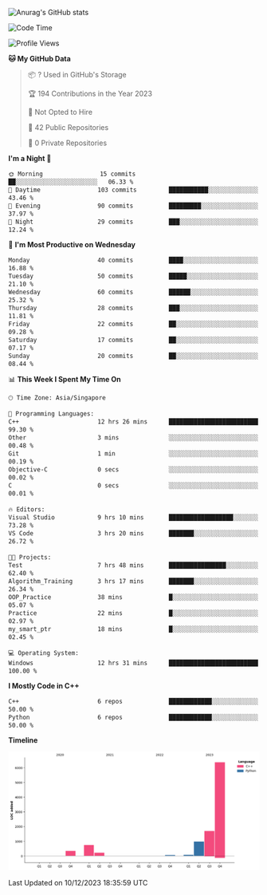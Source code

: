 ![Anurag's GitHub stats](https://github-readme-stats.vercel.app/api?username=OnePointFive99&show_icons=true&theme=transparent)

<!--START_SECTION:waka-->
![Code Time](http://img.shields.io/badge/Code%20Time-55%20hrs%2053%20mins-blue)

![Profile Views](http://img.shields.io/badge/Profile%20Views-8-blue)

**🐱 My GitHub Data** 

> 📦 ? Used in GitHub's Storage 
 > 
> 🏆 194 Contributions in the Year 2023
 > 
> 🚫 Not Opted to Hire
 > 
> 📜 42 Public Repositories 
 > 
> 🔑 0 Private Repositories 
 > 
**I'm a Night 🦉** 

```text
🌞 Morning                15 commits          ██░░░░░░░░░░░░░░░░░░░░░░░   06.33 % 
🌆 Daytime                103 commits         ███████████░░░░░░░░░░░░░░   43.46 % 
🌃 Evening                90 commits          █████████░░░░░░░░░░░░░░░░   37.97 % 
🌙 Night                  29 commits          ███░░░░░░░░░░░░░░░░░░░░░░   12.24 % 
```
📅 **I'm Most Productive on Wednesday** 

```text
Monday                   40 commits          ████░░░░░░░░░░░░░░░░░░░░░   16.88 % 
Tuesday                  50 commits          █████░░░░░░░░░░░░░░░░░░░░   21.10 % 
Wednesday                60 commits          ██████░░░░░░░░░░░░░░░░░░░   25.32 % 
Thursday                 28 commits          ███░░░░░░░░░░░░░░░░░░░░░░   11.81 % 
Friday                   22 commits          ██░░░░░░░░░░░░░░░░░░░░░░░   09.28 % 
Saturday                 17 commits          ██░░░░░░░░░░░░░░░░░░░░░░░   07.17 % 
Sunday                   20 commits          ██░░░░░░░░░░░░░░░░░░░░░░░   08.44 % 
```


📊 **This Week I Spent My Time On** 

```text
🕑︎ Time Zone: Asia/Singapore

💬 Programming Languages: 
C++                      12 hrs 26 mins      █████████████████████████   99.30 % 
Other                    3 mins              ░░░░░░░░░░░░░░░░░░░░░░░░░   00.48 % 
Git                      1 min               ░░░░░░░░░░░░░░░░░░░░░░░░░   00.19 % 
Objective-C              0 secs              ░░░░░░░░░░░░░░░░░░░░░░░░░   00.02 % 
C                        0 secs              ░░░░░░░░░░░░░░░░░░░░░░░░░   00.01 % 

🔥 Editors: 
Visual Studio            9 hrs 10 mins       ██████████████████░░░░░░░   73.28 % 
VS Code                  3 hrs 20 mins       ███████░░░░░░░░░░░░░░░░░░   26.72 % 

🐱‍💻 Projects: 
Test                     7 hrs 48 mins       ████████████████░░░░░░░░░   62.40 % 
Algorithm_Training       3 hrs 17 mins       ███████░░░░░░░░░░░░░░░░░░   26.34 % 
OOP_Practice             38 mins             █░░░░░░░░░░░░░░░░░░░░░░░░   05.07 % 
Practice                 22 mins             █░░░░░░░░░░░░░░░░░░░░░░░░   02.97 % 
my_smart_ptr             18 mins             █░░░░░░░░░░░░░░░░░░░░░░░░   02.45 % 

💻 Operating System: 
Windows                  12 hrs 31 mins      █████████████████████████   100.00 % 
```

**I Mostly Code in C++** 

```text
C++                      6 repos             ████████████░░░░░░░░░░░░░   50.00 % 
Python                   6 repos             ████████████░░░░░░░░░░░░░   50.00 % 
```



**Timeline**

![Lines of Code chart](https://raw.githubusercontent.com/OnePointFive99/OnePointFive99/main/assets/bar_graph.png)


 Last Updated on 10/12/2023 18:35:59 UTC
<!--END_SECTION:waka-->

  
